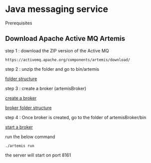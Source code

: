 # Java messaging service

Prerequisites

## Download Apache Active MQ Artemis

step 1 : download the ZIP version of the Active MQ

    https://activemq.apache.org/components/artemis/download/


step 2 : unzip the folder and go to bin/artemis

[folder structure](https://github.com/arun786/SpringJMS/blob/main/src/images/activemq%20folder%20structure.png)

step 3 : create a broker (artemisBroker)

[create a broker](https://github.com/arun786/SpringJMS/blob/main/src/images/broker.png)

[broker folder structure](https://github.com/arun786/SpringJMS/blob/main/src/images/artmeis%20broker%20folder%20structure.png)

step 4 : Once broker is created, go to the folder of artemisBroker/bin 

[start a broker](https://github.com/arun786/SpringJMS/blob/main/src/images/artemisServer.png)

run the below command 
    
    ./artemis run

the server will start on port 8161
    
    
    
